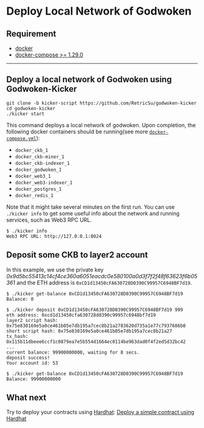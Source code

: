 # Deploy Local Network of Godwoken

## Requirement

- [docker](https://www.docker.com/)
- [docker-compose >= 1.29.0](https://docs.docker.com/compose/)

---

## Deploy a local network of Godwoken using Godwoken-Kicker

```shell
git clone -b kicker-script https://github.com/RetricSu/godwoken-kicker
cd godwoken-kicker
./kicker start
```

This command deploys a local network of godwoken. Upon completion, the following docker containers should be running(see more [`docker-compose.yml`](../docker/docker-compose.yml)):
  - `docker_ckb_1`
  - `docker_ckb-miner_1`
  - `docker_ckb-indexer_1`
  - `docker_godwoken_1`
  - `docker_web3_1`
  - `docker_web3-indexer_1`
  - `docker_postgres_1`
  - `docker_redis_1`

Note that it might take several minutes on the first run. You can use `./kicker info` to get some useful info about the network and running services, such as Web3 RPC URL.

```shell
$ ./kicker info
Web3 RPC URL: http://127.0.0.1:8024
```

## Deposit some CKB to layer2 account

In this example, we use the private key *0x9d5bc55413c14cf4ce360a6051eacdc0e580100a0d3f7f2f48f63623f6b05361* and the ETH address is `0xCD1d13450cFA630728D0390C99957C6948BF7d19`.

```shell
$ ./kicker get-balance 0xCD1d13450cFA630728D0390C99957C6948BF7d19
Balance: 0

$ ./kicker deposit 0xCD1d13450cFA630728D0390C99957C6948BF7d19 999
eth address: 0xcd1d13450cfa630728d0390c99957c6948bf7d19
layer2 script hash: 0x75e830169e5a0ce461b05e7db195a7cec8b21a2783620d735a1e77c7937686b0
short script hash: 0x75e830169e5a0ce461b05e7db195a7cec8b21a27
tx_hash: 0x115b11dbeee6ccf1c0879ea7e5b554d1664ec0114be963dad0f4f2ed5d32bc42
...
current balance: 99900000000, waiting for 8 secs.
deposit success!
Your account id: 53

$ ./kicker get-balance 0xCD1d13450cFA630728D0390C99957C6948BF7d19
Balance: 99900000000
```

## What next

Try to deploy your contracts using [Hardhat](https://hardhat.org/): [Deploy a simple contract using Hardhat](./hardhat-simple-project.md)
